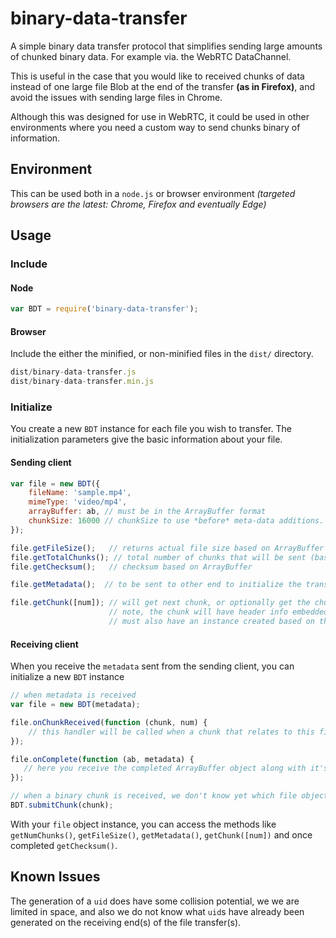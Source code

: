 # binary-data-transfer
A simple binary data transfer protocol that simplifies sending large amounts of chunked binary data. For example via. the WebRTC DataChannel. 

This is useful in the case that you would like to received chunks of data instead of one large file Blob at the end of the transfer **(as in Firefox)**, and avoid the issues with sending large files in Chrome.

Although this was designed for use in WebRTC, it could be used in other environments where you need a custom way to send chunks binary of information.

## Environment
This can be used both in a `node.js` or browser environment *(targeted browsers are the latest: Chrome, Firefox and eventually Edge)*

## Usage
### Include
#### Node 
```javascript
var BDT = require('binary-data-transfer');
```

#### Browser
Include the either the minified, or non-minified files in the `dist/` directory.

```javascript
dist/binary-data-transfer.js
dist/binary-data-transfer.min.js
```

### Initialize
You create a new `BDT` instance for each file you wish to transfer. The initialization parameters give the basic information about your file.

#### Sending client
```javascript
var file = new BDT({ 
    fileName: 'sample.mp4',
    mimeType: 'video/mp4',
    arrayBuffer: ab, // must be in the ArrayBuffer format
    chunkSize: 16000 // chunkSize to use *before* meta-data additions.
});

file.getFileSize();   // returns actual file size based on ArrayBuffer
file.getTotalChunks(); // total number of chunks that will be sent (based on file size and chunk size)
file.getChecksum();   // checksum based on ArrayBuffer

file.getMetadata();  // to be sent to other end to initialize the transfer, used to initialize a BDT instance on the receiving end.

file.getChunk([num]); // will get next chunk, or optionally get the chunk based on the number (position) specific. 
                      // note, the chunk will have header info embedded in the first few bytes, to receiving client 
                      // must also have an instance created based on the information returned from `file.getMetadata()`
```                    

#### Receiving client
When you receive the `metadata` sent from the sending client, you can initialize a new `BDT` instance

```javascript
// when metadata is received
var file = new BDT(metadata);

file.onChunkReceived(function (chunk, num) {
    // this handler will be called when a chunk that relates to this file instance is received    
});

file.onComplete(function (ab, metadata) {
   // here you receive the completed ArrayBuffer object along with it's metadata 
});

// when a binary chunk is received, we don't know yet which file object it belongs to, so we submit it to the Factory object and wait for the handler to be called
BDT.submitChunk(chunk);
```

With your `file` object instance, you can access the methods like `getNumChunks()`, `getFileSize()`, `getMetadata()`, `getChunk([num])` and once completed `getChecksum()`.


## Known Issues

The generation of a `uid` does have some collision potential, we we are limited in space, and also we do not know what `uid`s have already been generated on the receiving end(s) of the file transfer(s).
